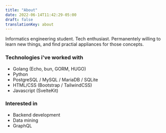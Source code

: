 ```yaml
---
title: "About"
date: 2022-06-14T11:42:29-05:00
draft: false
translationKey: about
---
```


Informatics engineering student. Tech enthusiast. Permanentely willing to learn new things, and find practial appliances for those concepts.

### Technologies i've worked with
- Golang (Echo, bun, GORM, HUGO)
- Python
- PostgreSQL / MySQL / MariaDB / SQLite
- HTML/CSS (Bootstrap / TailwindCSS)
- Javascript (SvelteKit)

### Interested in
- Backend development
- Data mining
- GraphQL
